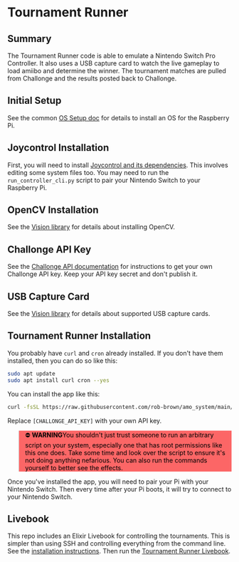 # Tournament Runner

## Summary

The Tournament Runner code is able to emulate a Nintendo Switch Pro Controller. It
also uses a USB capture card to watch the live gameplay to load amiibo and determine
the winner. The tournament matches are pulled from Challonge and the results posted
back to Challonge.

## Initial Setup

See the common [OS Setup doc](../../docs/os-setup.markdown) for details to
install an OS for the Raspberry Pi.

## Joycontrol Installation

First, you will need to install
[Joycontrol and its dependencies](https://github.com/poohl/joycontrol).
This involves editing some system files too. You may need to run the
`run_controller_cli.py` script to pair your Nintendo Switch to your Raspberry Pi.

## OpenCV Installation

See the [Vision library](../vision/README.md) for details about installing OpenCV.

## Challonge API Key

See the [Challonge API documentation](https://api.challonge.com/v1) for instructions
to get your own Challonge API key. Keep your API key secret and don't publish it.

## USB Capture Card

See the [Vision library](../vision/README.md) for details about supported USB
capture cards.

## Tournament Runner Installation

You probably have `curl` and `cron` already installed. If you don't have them
installed, then you can do so like this:

```bash
sudo apt update
sudo apt install curl cron --yes
```

You can install the app like this:

```bash
curl -fsSL https://raw.githubusercontent.com/rob-brown/amo_system/main/apps/tournament_runner/install.sh | bash -s -- [CHALLONGE_API_KEY]
```

Replace `[CHALLONGE_API_KEY]` with your own API key.

<blockquote style="background-color:#FC6666; color:black">
⛔️ <strong>WARNING</strong>You shouldn't just trust someone to run an arbitrary script on your system, especially one that has root permissions like this one does. Take some time and look over the script to ensure it's not doing anything nefarious. You can also run the commands yourself to better see the effects.
</blockquote>

Once you've installed the app, you will need to pair your Pi with your Nintendo
Switch. Then every time after your Pi boots, it will try to connect to your
Nintendo Switch.

## Livebook

This repo includes an Elixir Livebook for controlling the tournaments. This is
simpler than using SSH and controlling everything from the command line. See the
[installation instructions](../../notebooks/README.md). Then run the [Tournament
Runner Livebook](../../notebooks/tournament_runner.livemd).
